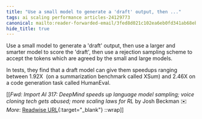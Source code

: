 ```yaml
---
title: "Use a small model to generate a 'draft' output, then ..."
tags: ai scaling performance articles-24129773
canonical: mailto:reader-forwarded-email/3fed8d021c102ea6eb0fd341ab68ebfd
hide_title: true
---
```


Use a small model to generate a 'draft' output, then use a larger and smarter model to score the 'draft', then use a rejection sampling scheme to accept the tokens which are agreed by the small and large models.  

In tests, they find that a draft model can give them speedups ranging between 1.92X  (on a summarization benchmark called XSum) and 2.46X on a code generation task called HumanEval.


[[<cite>_Fwd: Import AI 317: DeepMind speeds up language model sampling; voice cloning tech gets abused; more scaling laws for RL_</cite> by Josh Beckman ✉️<br>
_More_: [Readwise URL](https://readwise.io/open/471678563){:target="_blank"}
::wrap]]
